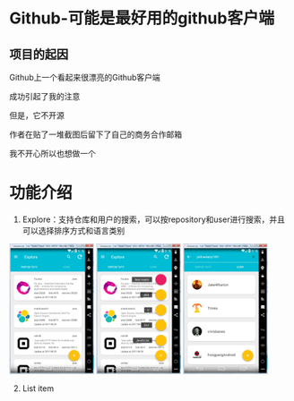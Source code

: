 # Github-可能是最好用的github客户端
## 项目的起因

Github上一个看起来很漂亮的Github客户端

成功引起了我的注意

但是，它不开源

作者在贴了一堆截图后留下了自己的商务合作邮箱

我不开心所以也想做一个

  
  # 功能介绍
  
 1. Explore：支持仓库和用户的搜索，可以按repository和user进行搜索，并且可以选择排序方式和语言类别

<img src="images/explore_1.png" width = "30%" />
<img src="images/explore_2.png" width = "30%" />
<img src="images/explore_3.png" width = "30%" /> 

 2. List item

